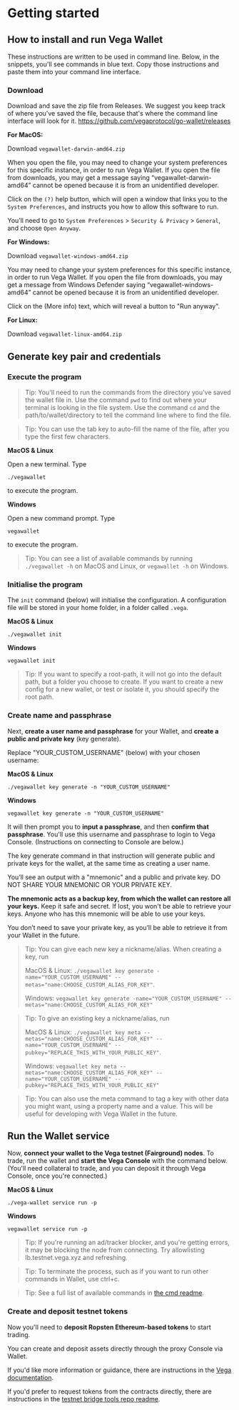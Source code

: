 # Getting started

## How to install and run Vega Wallet
These instructions are written to be used in command line. Below, in the snippets, you'll see commands in blue text. Copy those instructions and paste them into your command line interface.

### Download
Download and save the zip file from Releases. We suggest you keep track of where you've saved the file, because that's where the command line interface will look for it.
https://github.com/vegaprotocol/go-wallet/releases

**For MacOS:**

Download `vegawallet-darwin-amd64.zip`

When you open the file, you may need to change your system preferences for this specific instance, in order to run Vega Wallet. If you open the file from downloads, you may get a message saying “vegawallet-darwin-amd64” cannot be opened because it is from an unidentified developer.

Click on the `(?)` help button, which will open a window that links you to the `System Preferences`, and instructs you how to allow this software to run.

You’ll need to go to `System Preferences` > `Security & Privacy` > `General`, and choose `Open Anyway`.

**For Windows:**

Download `vegawallet-windows-amd64.zip`

You may need to change your system preferences for this specific instance, in order to run Vega Wallet. If you open the file from downloads, you may get a message from Windows Defender saying “vegawallet-windows-amd64” cannot be opened because it is from an unidentified developer.

Click on the (More info) text, which will reveal a button to "Run anyway".

**For Linux:**

Download `vegawallet-linux-amd64.zip`

## Generate key pair and credentials

### Execute the program

> Tip: You'll need to run the commands from the directory you've saved the wallet file in. Use the command `pwd` to find out where your terminal is looking in the file system. Use the command `cd` and the path/to/wallet/directory to tell the command line where to find the file.

> Tip: You can use the tab key to auto-fill the name of the file, after you type the first few characters.

**MacOS & Linux**

Open a new terminal. Type

```console
./vegawallet
```
to execute the program.

**Windows**

Open a new command prompt. Type

```console
vegawallet
```
to execute the program.

> Tip: You can see a list of available commands by running  `./vegawallet -h` on MacOS and Linux, or `vegawallet -h` on Windows.

### Initialise the program

The `init` command (below) will initialise the configuration. A configuration file will be stored in your home folder, in a folder called `.vega`.

**MacOS & Linux**

```console
./vegawallet init
```
**Windows**

```console
vegawallet init
```

> Tip: If you want to specify a root-path, it will not go into the default path, but a folder you choose to create. If you want to create a new config for a new wallet, or test or isolate it, you should specify the root path.


### Create name and passphrase
Next, **create a user name and passphrase** for your Wallet, and **create a public and private key** (key generate).

Replace "YOUR_CUSTOM_USERNAME" (below) with your chosen username:

**MacOS & Linux**

```console
./vegawallet key generate -n "YOUR_CUSTOM_USERNAME"
```

**Windows**

```console
vegawallet key generate -n "YOUR_CUSTOM_USERNAME"
```

It will then prompt you to **input a passphrase**, and then **confirm that passphrase**. You'll use this username and passphrase to login to Vega Console. (Instructions on connecting to Console are below.)

The key generate command in that instruction will generate public and private keys for the wallet, at the same time as creating a user name.

You’ll see an output with a "mnemonic" and a public and private key. DO NOT SHARE YOUR MNEMONIC OR YOUR PRIVATE KEY.

**The mnemonic acts as a backup key, from which the wallet can restore all your keys.** Keep it safe and secret. If lost, you won't be able to retrieve your keys. Anyone who has this mnemonic will be able to use your keys.

You don’t need to save your private key, as you’ll be able to retrieve it from your Wallet in the future.

> Tip: You can give each new key a nickname/alias.
> When creating a key, run
>
> MacOS & Linux: `./vegawallet key generate -name="YOUR_CUSTOM_USERNAME" --metas="name:CHOOSE_CUSTOM_ALIAS_FOR_KEY"`.
>
> Windows: `vegawallet key generate -name="YOUR_CUSTOM_USERNAME" --metas="name:CHOOSE_CUSTOM_ALIAS_FOR_KEY"`

> Tip: To give an existing key a nickname/alias, run
>
> MacOS & Linux: `./vegawallet key meta --metas="name:CHOOSE_CUSTOM_ALIAS_FOR_KEY" --name="YOUR_CUSTOM_USERNAME" --pubkey="REPLACE_THIS_WITH_YOUR_PUBLIC_KEY"`.
>
> Windows: `vegawallet key meta --metas="name:CHOOSE_CUSTOM_ALIAS_FOR_KEY" --name="YOUR_CUSTOM_USERNAME" --pubkey="REPLACE_THIS_WITH_YOUR_PUBLIC_KEY"`

> Tip: You can also use the meta command to tag a key with other data you might want, using a property name and a value. This will be useful for developing with Vega Wallet in the future.

## Run the Wallet service
Now, **connect your wallet to the Vega testnet (Fairground) nodes**. To trade, run the wallet and **start the Vega Console** with the command below. (You'll need collateral to trade, and you can deposit it through Vega Console, once you're connected.)

**MacOS & Linux**

```console
./vega-wallet service run -p
```
**Windows**

```console
vegawallet service run -p
```

> Tip: If you're running an ad/tracker blocker, and you're getting errors, it may be blocking the node from connecting. Try allowlisting lb.testnet.vega.xyz and refreshing.

> Tip: To terminate the process, such as if you want to run other commands in Wallet, use ctrl+c.

> Tip: See a full list of available commands in [the cmd readme](/cmd/README.md).

### Create and deposit testnet tokens
Now you'll need to **deposit Ropsten Ethereum-based tokens** to start trading.

You can create and deposit assets directly through the proxy Console via Wallet.

If you'd like more information or guidance, there are instructions in the [Vega documentation](https://docs.fairground.vega.xyz/docs/wallet/).

If you'd prefer to request tokens from the contracts directly, there are instructions in the [testnet bridge tools repo readme](https://github.com/vegaprotocol/Public_Test_Bridge_Tools/blob/master/docs/mew.md).

